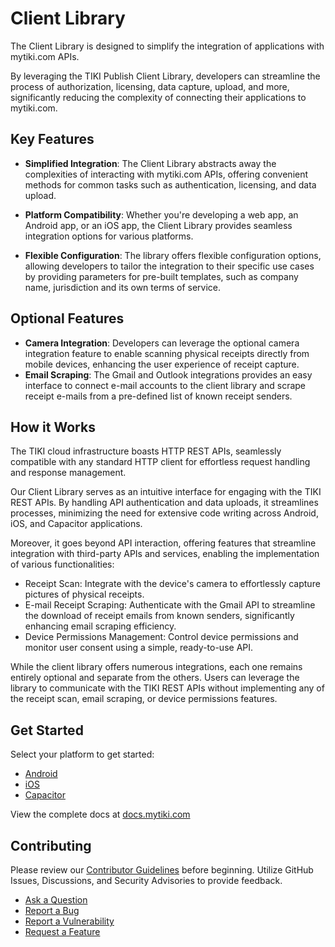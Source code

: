 # Client Library
The Client Library is designed to simplify the integration of applications with mytiki.com APIs.

By leveraging the TIKI Publish Client Library, developers can streamline the process of authorization, licensing, data capture,  upload, and more, significantly reducing the complexity of connecting their applications to mytiki.com.

## Key Features

- **Simplified Integration**: The Client Library abstracts away the complexities of interacting with mytiki.com APIs, offering convenient methods for common tasks such as authentication, licensing, and data upload.

- **Platform Compatibility**: Whether you're developing a web app, an Android app, or an iOS app, the Client Library provides seamless integration options for various platforms.

- **Flexible Configuration**: The library offers flexible configuration options, allowing developers to tailor the integration to their specific use cases by providing parameters for pre-built templates, such as company name, jurisdiction and its own terms of service.

## Optional Features

- **Camera Integration**: Developers can leverage the optional camera integration feature to enable scanning physical receipts directly from mobile devices, enhancing the user experience of receipt capture.
- **Email Scraping**: The Gmail and Outlook integrations provides an easy interface to connect e-mail accounts to the client library and scrape receipt e-mails from a pre-defined list of known receipt senders.

## How it Works
The TIKI cloud infrastructure boasts HTTP REST APIs, seamlessly compatible with any standard HTTP client for effortless request handling and response management.

Our Client Library serves as an intuitive interface for engaging with the TIKI REST APIs. By handling API authentication and data uploads, it streamlines processes, minimizing the need for extensive code writing across Android, iOS, and Capacitor applications.

Moreover, it goes beyond API interaction, offering features that streamline integration with third-party APIs and services, enabling the implementation of various functionalities:

- Receipt Scan: Integrate with the device's camera to effortlessly capture pictures of physical receipts.
- E-mail Receipt Scraping: Authenticate with the Gmail API to streamline the download of receipt emails from known senders, significantly enhancing email scraping efficiency.
- Device Permissions Management: Control device permissions and monitor user consent using a simple, ready-to-use API.

While the client library offers numerous integrations, each one remains entirely optional and separate from the others. Users can leverage the library to communicate with the TIKI REST APIs without implementing any of the receipt scan, email scraping, or device permissions features.

## Get Started
Select your platform to get started:

- [Android](https://github.com/mytiki/client-library-android)
- [iOS](https://github.com/mytiki/client-library-ios)
- [Capacitor](https://github.com/mytiki/client-library-capacitor)

View the complete docs at [docs.mytiki.com](https://docs.mytiki.com/reference/client-library-overview)

## Contributing
Please review our [Contributor Guidelines](https://github.com/mytiki/.github/blob/main/CONTRIBUTING.md) before beginning. Utilize GitHub Issues, Discussions, and Security Advisories to provide feedback. 

- [Ask a Question](https://github.com/orgs/mytiki/discussions)
- [Report a Bug](https://github.com/mytiki/roadmap/issues/new?assignees=&labels=bug%2Crequest&projects=&template=bug.yml)
- [Report a Vulnerability](https://github.com/mytiki/client-library/security/advisories/new)
- [Request a Feature](https://github.com/mytiki/roadmap/issues/new?assignees=&labels=feature%2Crequest&projects=&template=feature.yml)

